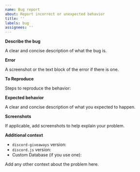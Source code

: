 ```yaml
---
name: Bug report
about: Report incorrect or unexpected behavior
title: ''
labels: bug
assignees: ''
---
```


<!--

**Before reporting the bug!**

- Check if there is already an [open issue](https://github.com/Androz2091/discord-giveaways/issues?q=is%3Aissue+is%3Aopen+label%3Abug) reporting the same bug.
- If an issue is already opened, check if you can provide further information inside of the open issue instead of creating a new one.

-->

**Describe the bug**

A clear and concise description of what the bug is.

**Error**

A screenshot or the text block of the error if there is one.

**To Reproduce**

Steps to reproduce the behavior:

**Expected behavior**

A clear and concise description of what you expected to happen.

**Screenshots**

If applicable, add screenshots to help explain your problem.

**Additional context**

-   `discord-giveaways` version:
-   `discord.js` version:
-   Custom Database (if you use one):

Add any other context about the problem here.
